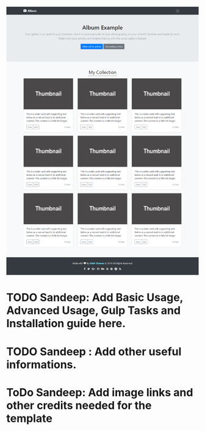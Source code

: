 
![Image of Yaktocat](https://github.com/rojitalamichhane/Album/blob/master/album-bootstrap4-screenshot.png)


# TODO Sandeep: Add Basic Usage, Advanced Usage, Gulp Tasks and Installation guide here.


# TODO Sandeep : Add other useful informations.
# ToDo Sandeep: Add image links and other credits needed for the template
